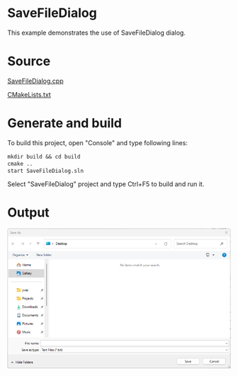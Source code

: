 # SaveFileDialog

This example demonstrates the use of SaveFileDialog dialog.

# Source

[SaveFileDialog.cpp](SaveFileDialog.cpp)

[CMakeLists.txt](CMakeLists.txt)

# Generate and build

To build this project, open "Console" and type following lines:

``` shell
mkdir build && cd build
cmake .. 
start SaveFileDialog.sln
```

Select "SaveFileDialog" project and type Ctrl+F5 to build and run it.

# Output

![Screenshot](../../../../docs/Pictures/SaveFileDialog.png)
